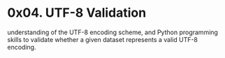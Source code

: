 # 0x04. UTF-8 Validation
understanding of the UTF-8 encoding scheme, and Python programming skills to validate whether a given dataset represents a valid UTF-8 encoding.